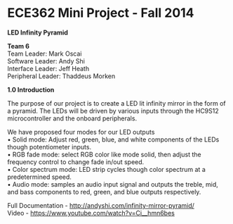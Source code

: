 ECE362 Mini Project - Fall 2014  
======

__LED Infinity Pyramid__  

__Team 6__  
Team Leader: Mark Oscai  
Software Leader: Andy Shi  
Interface Leader: Jeff Heath  
Peripheral Leader: Thaddeus Morken  

__1.0	Introduction__

The purpose of our project is to create a LED lit infinity mirror in the form of a pyramid. The LEDs will be driven by various inputs through the HC9S12 microcontroller and the onboard peripherals.

We have proposed four modes for our LED outputs  
•	Solid mode: Adjust red, green, blue, and white components of the LEDs though potentiometer inputs.  
•	RGB fade mode: select RGB color like mode solid, then adjust the frequency control to change fade in/out speed.   
•	Color spectrum mode: LED strip cycles though color spectrum at a predetermined speed.  
•	Audio mode: samples an audio input signal and outputs the treble, mid, and bass components to red, green, and blue outputs respectively.  

Full Documentation - http://andyshi.com/infinity-mirror-pyramid/  
Video - https://www.youtube.com/watch?v=Ci__hmn6bes
